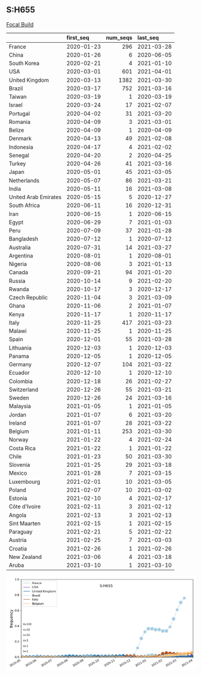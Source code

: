 

## S:H655
[Focal Build](https://nextstrain.org/groups/neherlab/ncov/S.H655?c=gt-S_655)

|                      | first_seq   |   num_seqs | last_seq   |
|:---------------------|:------------|-----------:|:-----------|
| France               | 2020-01-23  |        296 | 2021-03-28 |
| China                | 2020-01-26  |          6 | 2020-06-05 |
| South Korea          | 2020-02-21  |          4 | 2021-01-10 |
| USA                  | 2020-03-01  |        601 | 2021-04-01 |
| United Kingdom       | 2020-03-13  |       1382 | 2021-03-30 |
| Brazil               | 2020-03-17  |        752 | 2021-03-16 |
| Taiwan               | 2020-03-19  |          1 | 2020-03-19 |
| Israel               | 2020-03-24  |         17 | 2021-02-07 |
| Portugal             | 2020-04-02  |         31 | 2021-03-20 |
| Romania              | 2020-04-09  |          3 | 2021-03-01 |
| Belize               | 2020-04-09  |          1 | 2020-04-09 |
| Denmark              | 2020-04-13  |         49 | 2021-02-08 |
| Indonesia            | 2020-04-17  |          4 | 2021-02-02 |
| Senegal              | 2020-04-20  |          2 | 2020-04-25 |
| Turkey               | 2020-04-26  |         41 | 2021-03-16 |
| Japan                | 2020-05-01  |         45 | 2021-03-05 |
| Netherlands          | 2020-05-07  |         86 | 2021-03-21 |
| India                | 2020-05-11  |         16 | 2021-03-08 |
| United Arab Emirates | 2020-05-15  |          5 | 2020-12-27 |
| South Africa         | 2020-06-11  |         16 | 2020-12-31 |
| Iran                 | 2020-06-15  |          1 | 2020-06-15 |
| Egypt                | 2020-06-29  |          7 | 2021-01-03 |
| Peru                 | 2020-07-09  |         37 | 2021-01-28 |
| Bangladesh           | 2020-07-12  |          1 | 2020-07-12 |
| Australia            | 2020-07-31  |         14 | 2021-03-27 |
| Argentina            | 2020-08-01  |          1 | 2020-08-01 |
| Nigeria              | 2020-08-06  |          3 | 2021-01-13 |
| Canada               | 2020-09-21  |         94 | 2021-01-20 |
| Russia               | 2020-10-14  |          9 | 2021-02-20 |
| Rwanda               | 2020-10-17  |          3 | 2020-12-17 |
| Czech Republic       | 2020-11-04  |          3 | 2021-03-09 |
| Ghana                | 2020-11-06  |          2 | 2021-01-07 |
| Kenya                | 2020-11-17  |          1 | 2020-11-17 |
| Italy                | 2020-11-25  |        417 | 2021-03-23 |
| Malawi               | 2020-11-25  |          1 | 2020-11-25 |
| Spain                | 2020-12-01  |         55 | 2021-03-28 |
| Lithuania            | 2020-12-03  |          1 | 2020-12-03 |
| Panama               | 2020-12-05  |          1 | 2020-12-05 |
| Germany              | 2020-12-07  |        104 | 2021-03-22 |
| Ecuador              | 2020-12-10  |          1 | 2020-12-10 |
| Colombia             | 2020-12-18  |         26 | 2021-02-27 |
| Switzerland          | 2020-12-26  |         55 | 2021-03-21 |
| Sweden               | 2020-12-26  |         24 | 2021-03-16 |
| Malaysia             | 2021-01-05  |          1 | 2021-01-05 |
| Jordan               | 2021-01-07  |          6 | 2021-03-20 |
| Ireland              | 2021-01-07  |         28 | 2021-03-22 |
| Belgium              | 2021-01-11  |        253 | 2021-03-30 |
| Norway               | 2021-01-22  |          4 | 2021-02-24 |
| Costa Rica           | 2021-01-22  |          1 | 2021-01-22 |
| Chile                | 2021-01-23  |         50 | 2021-03-30 |
| Slovenia             | 2021-01-25  |         29 | 2021-03-18 |
| Mexico               | 2021-01-28  |          7 | 2021-03-15 |
| Luxembourg           | 2021-02-01  |         10 | 2021-03-05 |
| Poland               | 2021-02-07  |         10 | 2021-03-02 |
| Estonia              | 2021-02-10  |          4 | 2021-02-17 |
| Côte d'Ivoire        | 2021-02-11  |          3 | 2021-02-12 |
| Angola               | 2021-02-13  |          3 | 2021-02-13 |
| Sint Maarten         | 2021-02-15  |          1 | 2021-02-15 |
| Paraguay             | 2021-02-21  |          5 | 2021-02-22 |
| Austria              | 2021-02-25  |          7 | 2021-03-03 |
| Croatia              | 2021-02-26  |          1 | 2021-02-26 |
| New Zealand          | 2021-03-06  |          4 | 2021-03-18 |
| Aruba                | 2021-03-10  |          1 | 2021-03-10 |

![Overall trends S.H655](/overall_trends_figures/overall_trends_S.H655.png)